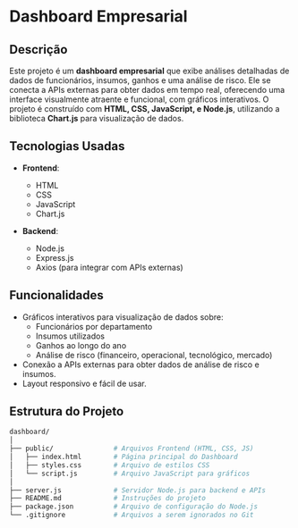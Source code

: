 # Dashboard Empresarial

## Descrição

Este projeto é um **dashboard empresarial** que exibe análises detalhadas de dados de funcionários, insumos, ganhos e uma análise de risco. Ele se conecta a APIs externas para obter dados em tempo real, oferecendo uma interface visualmente atraente e funcional, com gráficos interativos. O projeto é construído com **HTML, CSS, JavaScript, e Node.js**, utilizando a biblioteca **Chart.js** para visualização de dados.

## Tecnologias Usadas

- **Frontend**:
  - HTML
  - CSS
  - JavaScript
  - Chart.js

- **Backend**:
  - Node.js
  - Express.js
  - Axios (para integrar com APIs externas)

## Funcionalidades

- Gráficos interativos para visualização de dados sobre:
  - Funcionários por departamento
  - Insumos utilizados
  - Ganhos ao longo do ano
  - Análise de risco (financeiro, operacional, tecnológico, mercado)
- Conexão a APIs externas para obter dados de análise de risco e insumos.
- Layout responsivo e fácil de usar.

## Estrutura do Projeto

```bash
dashboard/
│
├── public/               # Arquivos Frontend (HTML, CSS, JS)
│   ├── index.html        # Página principal do Dashboard
│   ├── styles.css        # Arquivo de estilos CSS
│   └── script.js         # Arquivo JavaScript para gráficos
│
├── server.js             # Servidor Node.js para backend e APIs
├── README.md             # Instruções do projeto
├── package.json          # Arquivo de configuração do Node.js
└── .gitignore            # Arquivos a serem ignorados no Git
